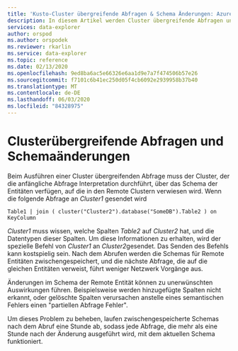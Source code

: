 ```yaml
---
title: 'Kusto-Cluster übergreifende Abfragen & Schema Änderungen: Azure Daten-Explorer'
description: In diesem Artikel werden Cluster übergreifende Abfragen und Schema Änderungen in Azure Daten-Explorer beschrieben.
services: data-explorer
author: orspod
ms.author: orspodek
ms.reviewer: rkarlin
ms.service: data-explorer
ms.topic: reference
ms.date: 02/13/2020
ms.openlocfilehash: 9ed8ba6ac5e66326e6aa1d9e7a7f474506b57e26
ms.sourcegitcommit: f7101c6b41ec250d05f4cb6092e2939958b37b40
ms.translationtype: MT
ms.contentlocale: de-DE
ms.lasthandoff: 06/03/2020
ms.locfileid: "84328975"
---
```

# <a name="cross-cluster-queries-and-schema-changes"></a>Clusterübergreifende Abfragen und Schemaänderungen

Beim Ausführen einer Cluster übergreifenden Abfrage muss der Cluster, der die anfängliche Abfrage Interpretation durchführt, über das Schema der Entitäten verfügen, auf die in den Remote Clustern verwiesen wird.
Wenn die folgende Abfrage an *Cluster1* gesendet wird

```kusto
Table1 | join ( cluster("Cluster2").database("SomeDB").Table2 ) on KeyColumn
``` 

*Cluster1* muss wissen, welche Spalten *Table2* auf *Cluster2* hat, und die Datentypen dieser Spalten. Um diese Informationen zu erhalten, wird der spezielle Befehl von *Cluster1* an *Cluster2*gesendet.
Das Senden des Befehls kann kostspielig sein. Nach dem Abrufen werden die Schemas für Remote Entitäten zwischengespeichert, und die nächste Abfrage, die auf die gleichen Entitäten verweist, führt weniger Netzwerk Vorgänge aus.

Änderungen im Schema der Remote Entität können zu unerwünschten Auswirkungen führen. Beispielsweise werden hinzugefügte Spalten nicht erkannt, oder gelöschte Spalten verursachen anstelle eines semantischen Fehlers einen "partiellen Abfrage Fehler".

Um dieses Problem zu beheben, laufen zwischengespeicherte Schemas nach dem Abruf eine Stunde ab, sodass jede Abfrage, die mehr als eine Stunde nach der Änderung ausgeführt wird, mit dem aktuellen Schema funktioniert.

